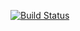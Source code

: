 [![Build Status](https://secure.travis-ci.org/dhohol/danielehohol.png)](https://secure.travis-ci.org/dhohol/danielehohol)